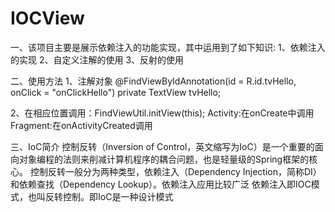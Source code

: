 # IOCView
一、该项目主要是展示依赖注入的功能实现，其中运用到了如下知识: 
1、依赖注入的实现
2、自定义注解的使用 
3、反射的使用

二、使用方法
1、注解对象
@FindViewByIdAnnotation(id = R.id.tvHello, onClick = "onClickHello")
private TextView tvHello;

2、在相应位置调用：FindViewUtil.initView(this);
Activity:在onCreate中调用
Fragment:在onActivityCreated调用


三、IoC简介
控制反转（Inversion of Control，英文缩写为IoC）是一个重要的面向对象编程的法则来削减计算机程序的耦合问题，也是轻量级的Spring框架的核心。 控制反转一般分为两种类型，依赖注入（Dependency Injection，简称DI）和依赖查找（Dependency Lookup）。依赖注入应用比较广泛 依赖注入即IOC模式，也叫反转控制。即IoC是一种设计模式
